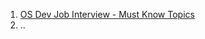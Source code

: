 1. [OS Dev Job Interview - Must Know Topics](https://www.youtube.com/watch?v=XTAziR-tY-A&list=PL8seg1JPkqgF5wazzCKSq3EEfqt3t8mvA)
2. ..